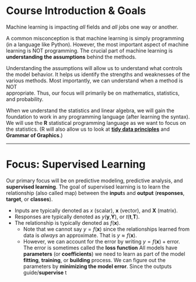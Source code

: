 # Course Introduction & Goals
Machine learning is impacting *all* fields and *all* jobs one way or another.

A common misconception is that machine learning is simply programming (in a language like Python). However, the most important aspect of machine learning is NOT programming. The crucial part of machine learning is **understanding the assumptions** behind the methods.

Understanding the assumptions will allow us to understand what controls the model behavior. It helps us identify the strengths and weaknesses of the various methods. Most importantly, we can understand when a method is NOT   
appropriate. Thus, our focus will primarily be on mathematics, statistics, and  probability.

When we understand the statistics and linear algebra, we will gain the foundation to work in any programming language (after learning the syntax). We will use the **R** statistical programming language as we want to focus on the statistics. (R will also allow us to look at [**tidy data principles**](https://r4ds.had.co.nz/tidy-data.html) and **Grammar of Graphics**.)

---

# Focus: Supervised Learning
Our primary focus will be on predictive modeling, predictive analysis, and **supervised learning**. The goal of supervised learning is to learn the relationship (also called map) between the **input**s and **output** (**responses**, **target**, or **classes**).
- Inputs are typically denoted as $x$ (scalar), $\textbf{x}$ (vector), and $\textbf{X}$ (matrix).
- Responses are typically denoted as $y$($\textbf{y}$,$\textbf{Y}$), or $t$($\textbf{t}$,$\textbf{T}$).
- The relationship is typically denoted as $f(\textbf{x})$.
	- Note that we cannot say $y=f(\textbf{x})$ since the relationships learned from data is *always* an approximate. That is $y \approx f(\textbf{x})$. 
	- However, we can account for the error by writing $y=f(\textbf{x})+\text{error}$. The error is sometimes called the **loss function**
All models have **parameters** (or **coefficients**) we need to learn as part of the model **fitting**, **training**, or **building** process. We can figure out the parameters by **minimizing the model error**. Since the outputs guide/**supervise** t
